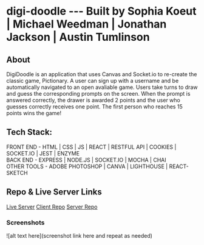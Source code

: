 # digi-doodle --- Built by Sophia Koeut | Michael Weedman | Jonathan Jackson | Austin Tumlinson

## About 

DigiDoodle is an application that uses Canvas and Socket.io to re-create the classic game, Pictionary. A user can sign up with a username and be automatically navigated to an open avaliable game. Users take turns to draw and guess the corresponding prompts on the screen. When the prompt is answered correctly, the drawer is awarded 2 points and the user who guesses correctly receives one point. The first person who reaches 15 points wins the game!

## Tech Stack:

FRONT END - HTML | CSS | JS | REACT | RESTFUL API | COOKIES | SOCKET.IO | JEST | ENZYME
<br/>
BACK END - EXPRESS | NODE.JS | SOCKET.IO | MOCHA | CHAI 
<br/>
OTHER TOOLS - ADOBE PHOTOSHOP | CANVA | LIGHTHOUSE | REACT-SKETCH

## Repo & Live Server Links

[Live Server](https://digi-doodle.now.sh/)
[Client Repo](https://github.com/thinkful-ei-iguana/digi-doodle-client)
[Server Repo](https://github.com/thinkful-ei-iguana/digi-doodle-server)

### Screenshots
![alt text here](screenshot link here and repeat as needed)
